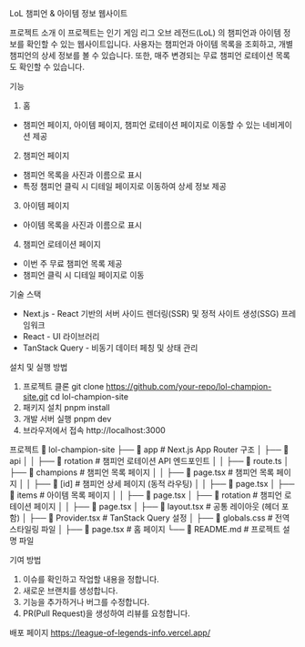 LoL 챔피언 & 아이템 정보 웹사이트

프로젝트 소개
이 프로젝트는 인기 게임 리그 오브 레전드(LoL) 의 챔피언과 아이템 정보를 확인할 수 있는 웹사이트입니다. 
사용자는 챔피언과 아이템 목록을 조회하고, 개별 챔피언의 상세 정보를 볼 수 있습니다. 
또한, 매주 변경되는 무료 챔피언 로테이션 목록도 확인할 수 있습니다.

기능
1. 홈
- 챔피언 페이지, 아이템 페이지, 챔피언 로테이션 페이지로 이동할 수 있는 네비게이션 제공

2. 챔피언 페이지
- 챔피언 목록을 사진과 이름으로 표시
- 특정 챔피언 클릭 시 디테일 페이지로 이동하여 상세 정보 제공

3. 아이템 페이지
- 아이템 목록을 사진과 이름으로 표시

4. 챔피언 로테이션 페이지
- 이번 주 무료 챔피언 목록 제공
- 챔피언 클릭 시 디테일 페이지로 이동

기술 스택
- Next.js - React 기반의 서버 사이드 렌더링(SSR) 및 정적 사이트 생성(SSG) 프레임워크
- React - UI 라이브러리
- TanStack Query - 비동기 데이터 페칭 및 상태 관리

설치 및 실행 방법
1. 프로젝트 클론
   git clone https://github.com/your-repo/lol-champion-site.git
   cd lol-champion-site
2. 패키지 설치
   pnpm install
3. 개발 서버 실행
   pnpm dev
4. 브라우저에서 접속
   http://localhost:3000

프로젝트 
📂 lol-champion-site
├── 📂 app            # Next.js App Router 구조
│   ├── 📂 api
│   │   ├── 📂 rotation  # 챔피언 로테이션 API 엔드포인트
│   │       ├── 📄 route.ts
│   ├── 📂 champions  # 챔피언 목록 페이지
│   │   ├── 📄 page.tsx  # 챔피언 목록 페이지
│   │   ├── 📂 [id]  # 챔피언 상세 페이지 (동적 라우팅)
│   │       ├── 📄 page.tsx
│   ├── 📂 items      # 아이템 목록 페이지
│   │   ├── 📄 page.tsx
│   ├── 📂 rotation   # 챔피언 로테이션 페이지
│   │   ├── 📄 page.tsx
│   ├── 📄 layout.tsx  # 공통 레이아웃 (헤더 포함)
│   ├── 📄 Provider.tsx  # TanStack Query 설정
│   ├── 📄 globals.css  # 전역 스타일링 파일
│   ├── 📄 page.tsx   # 홈 페이지
└── 📄 README.md      # 프로젝트 설명 파일

기여 방법
1. 이슈를 확인하고 작업할 내용을 정합니다.
2. 새로운 브랜치를 생성합니다.
3. 기능을 추가하거나 버그를 수정합니다.
4. PR(Pull Request)을 생성하여 리뷰를 요청합니다.

배포 페이지
https://league-of-legends-info.vercel.app/

  



